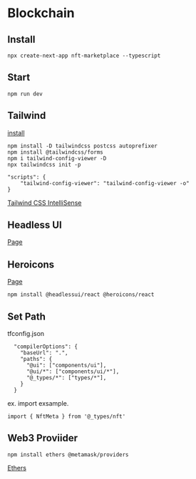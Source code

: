 # Blockchain

## Install

```
npx create-next-app nft-marketplace --typescript
```

## Start

```
npm run dev
```

## Tailwind

[install](https://tailwindcss.com/docs/guides/nextjs)

```
npm install -D tailwindcss postcss autoprefixer
npm install @tailwindcss/forms
npm i tailwind-config-viewer -D
npx tailwindcss init -p
```

```
"scripts": {
    "tailwind-config-viewer": "tailwind-config-viewer -o"
}
```

[Tailwind CSS IntelliSense](https://marketplace.visualstudio.com/items?itemName=bradlc.vscode-tailwindcss)

## Headless UI
[Page](https://headlessui.dev/)

## Heroicons
[Page](https://heroicons.com/)

```
npm install @headlessui/react @heroicons/react
```

## Set Path

tfconfig.json

```
  "compilerOptions": {
    "baseUrl": ".",
    "paths": {
      "@ui": ["components/ui"],
      "@ui/*": ["components/ui/*"],
      "@_types/*": ["types/*"],
    }
  }
```

ex. import exsample.

```
import { NftMeta } from '@_types/nft'
```

## Web3 Proviider

```
npm install ethers @metamask/providers
```

[Ethers](https://docs.ethers.io/v5/)
